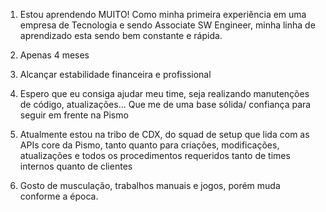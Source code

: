 1. Estou aprendendo MUITO! Como minha primeira experiência em uma empresa de Tecnologia e sendo Associate SW Engineer, minha linha de aprendizado esta sendo bem constante e rápida.

2. Apenas 4 meses

3. Alcançar estabilidade financeira e profissional

4. Espero que eu consiga ajudar meu time, seja realizando manutenções de código, atualizações... Que me de uma base sólida/ confiança para seguir em frente na Pismo

5. Atualmente estou na tribo de CDX, do squad de setup que lida com as APIs core da Pismo, tanto quanto para criações, modificações, atualizações e todos os procedimentos requeridos tanto de times internos quanto de clientes

6. Gosto de musculação, trabalhos manuais e jogos, porém muda conforme a época.